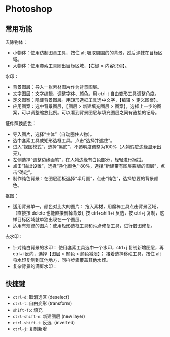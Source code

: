 # Photoshop

## 常用功能

去除物体：
- 小物体：使用仿制图章工具，按住 alt 吸取周围的的背景，然后涂抹在目标区域。
- 大物体：使用套索工具圈出目标区域，【右键 > 内容识别】。

水印：
- 背景图层：导入一张素材图片作为背景图层。
- 文字图层：文字编辑，调整字体、颜色。用 ctrl-t 自由变形工具调整角度。
- 定义图案：隐藏背景图层。用矩形选框工具选中文字，【编辑 > 定义图案】。
- 应用图案：选中背景图层，【图层 > 新建填充图层 > 图案】，选择上一步的图案，可以调整缩放比例。可以看到背景图层与填充图层之间有链接的记号。

证件照换底色：
- 导入图片，选择“主体”（自动圈住人物）。
- 选中套索工具或矩形选框工具，点击“选择并遮住”。
- 进入“视图模式”，选择“黑底”，不透明度调整为100%（人物瑕疵边缘显示出来）。
- 左侧选择“调整边缘画笔”，在人物边缘有白色部分，轻轻进行擦拭。
- 点击“输出设置”，选择“净化颜色”-80%，选择“新建带有图层蒙版的图层”，点击“确定”。
- 制作纯色背景：在图层面板选择“半月圆”，点击“纯色”，选择想要的背景颜色。

抠图：
- 适用背景单一，颜色对比大的图片：
  拖入素材，用魔棒工具点击背景区域，（直接按 delete 也能直接删掉背景),
  按 ctrl+shift+i 反选，按 ctrl+j 复制，这样目标区域就单独出现在一个图层。
- 适用有规律的图片：使用矩形选框工具和污点修复工具，进行借图修复。

去水印：
- 针对纯白背景的水印：
  使用套索工具选中一个水印，ctrl+j 复制新增图层，再 ctrl+i 反向，选择【图层 > 颜色 > 颜色减淡】；
  接着选择移动工具，按住 alt 将水印复制到其他地方，同样步骤覆盖其他水印。
- 复杂背景的满屏水印：

## 快捷键

- `ctrl-d`: 取消选区 (deselect)
- `ctrl-t`: 自由变形 (transform)
- `shift-f5`: 填充
- `ctrl-shift-n`: 新建图层 (new layer)
- `ctrl-shift-i`: 反选（inverted)
- `ctrl-j`: 复制新增

